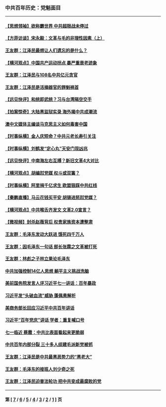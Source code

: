 ### 中共百年历史：党魁面目
---
#### [【思想领袖】欲称霸世界 中共超限战未停过](../../pages/nf1176107/n13745142.md?08280430) 
#### [【方菲访谈】宋永毅：文革与毛的非理性因素（上）](../../pages/nf1176107/n13469956.md?08280430) 
#### [王友群：江泽民最想让人们遗忘的是什么？](../../pages/nf1176107/n13408949.md?08280430) 
#### [【横河观点】中国共产运动拐点 暴严重衰老迹象](../../pages/nf1176107/n13388333.md?08280430) 
#### [王友群：江泽民与108名中共亿元贪官](../../pages/nf1176107/n13352358.md?08280430) 
#### [王友群：江泽民是活摘器官的罪魁祸首](../../pages/nf1176107/n13336903.md?08280430) 
#### [【远见快评】和统即武统？习与台湾隔空交手](../../pages/nf1176107/n13297739.md?08280430) 
#### [【拍案惊奇】大陆黑监狱实录 海外揭中共成潮流](../../pages/nf1176107/n13288853.md?08280430) 
#### [澳中文媒体主编谈马克思主义如何毒害中国](../../pages/nf1176107/n13257387.md?08280430) 
#### [【时事纵横】金人庆短命？中共元老长寿引关注](../../pages/nf1176107/n13217934.md?08280430) 
#### [【时事纵横】刘鹤发“定心丸”天安门现凶兆](../../pages/nf1176107/n13215416.md?08280430) 
#### [【远见快评】中南海左右互搏？新旧文革4大对比](../../pages/nf1176107/n13214745.md?08280430) 
#### [【横河观点】胡编怼党媒 权斗或双簧？](../../pages/nf1176107/n13210864.md?08280430) 
#### [【时事纵横】阿里捐千亿求生 欧盟狠踩中共红线](../../pages/nf1176107/n13206431.md?08280430) 
#### [【秦鹏直播】马云花钱买平安 胡锡进怒怼党媒？](../../pages/nf1176107/n13206392.md?08280430) 
#### [【横河观点】中共喉舌齐发文 文革2.0宣言？](../../pages/nf1176107/n13201248.md?08280430) 
#### [【微视频】封杀赵薇背后 权贵家族资本遭整肃](../../pages/nf1176107/n13197798.md?08280430) 
#### [王友群：毛泽东发动大跃进 饿死四千万人](../../pages/nf1176107/n13177158.md?08280430) 
#### [王友群：因毛泽东一句话 部长张霖之文革被打死](../../pages/nf1176107/n13161711.md?08280430) 
#### [王友群：林彪之子林立果论毛泽东](../../pages/nf1176107/n13128622.md?08280430) 
#### [中共加强控制14亿人思想 躺平主义挑战洗脑](../../pages/nf1176107/n13094299.md?08280430) 
#### [美前国务院发言人评习近平七一讲话：百年暴政](../../pages/nf1176107/n13066986.md?08280430) 
#### [习近平发“头破血流”威胁 蓬佩奥解析](../../pages/nf1176107/n13063604.md?08280430) 
#### [美商务部长回应习近平中共百年讲话](../../pages/nf1176107/n13062903.md?08280430) 
#### [习近平“百年党庆”讲话 学者：重复喊口号](../../pages/nf1176107/n13061411.md?08280430) 
#### [七一临近 蔡霞：中共比表面看起来更脆弱](../../pages/nf1176107/n13056418.md?08280430) 
#### [中共百年内部分裂 三十多人组建毛派新党被抓](../../pages/nf1176107/n13044023.md?08280430) 
#### [王友群：江泽民是中共最黑恶势力的“黑老大”](../../pages/nf1176107/n13022180.md?08280430) 
#### [王友群：毛泽东的接班人刘少奇之死](../../pages/nf1176107/n12991772.md?08280430) 
#### [王友群：江泽民迫害法轮功 把中共变成最腐败的党](../../pages/nf1176107/n12947347.md?08280430) 

---
#### 第 [ [7](./7.md?08280430) / [6](./6.md?08280430) / [5](./5.md?08280430) / [4](./4.md?08280430) / [3](./3.md?08280430) / [2](./2.md?08280430) / [1](./1.md?08280430) ] 页
